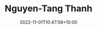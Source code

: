 ---
title: Nguyen-Tang Thanh
date: 2022-11-01T10:47:58+10:00
image: "assets/img/team/guy-1-circ.png"
jobtitle: "Postdoctoral Research Fellow"
jobplace: "Department of Computer Science, Whiting School of Engineering, Johns Hopkins University"
collaboration: External Researcher
linkedinurl: "https://www.linkedin.com/"
siteurl: "https://thanhnguyentang.github.io/"
weight: 10
---